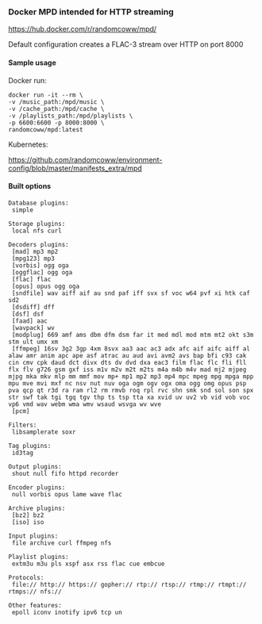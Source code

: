 ### Docker MPD intended for HTTP streaming

https://hub.docker.com/r/randomcoww/mpd/

Default configuration creates a FLAC-3 stream over HTTP on port 8000

#### Sample usage

Docker run:

    docker run -it --rm \
    -v /music_path:/mpd/music \
    -v /cache_path:/mpd/cache \
    -v /playlists_path:/mpd/playlists \
    -p 6600:6600 -p 8000:8000 \
    randomcoww/mpd:latest

Kubernetes:

https://github.com/randomcoww/environment-config/blob/master/manifests_extra/mpd

#### Built options

    Database plugins:
     simple

    Storage plugins:
     local nfs curl

    Decoders plugins:
     [mad] mp3 mp2
     [mpg123] mp3
     [vorbis] ogg oga
     [oggflac] ogg oga
     [flac] flac
     [opus] opus ogg oga
     [sndfile] wav aiff aif au snd paf iff svx sf voc w64 pvf xi htk caf sd2
     [dsdiff] dff
     [dsf] dsf
     [faad] aac
     [wavpack] wv
     [modplug] 669 amf ams dbm dfm dsm far it med mdl mod mtm mt2 okt s3m stm ult umx xm
     [ffmpeg] 16sv 3g2 3gp 4xm 8svx aa3 aac ac3 adx afc aif aifc aiff al alaw amr anim apc ape asf atrac au aud avi avm2 avs bap bfi c93 cak cin cmv cpk daud dct divx dts dv dvd dxa eac3 film flac flc fli fll flx flv g726 gsm gxf iss m1v m2v m2t m2ts m4a m4b m4v mad mj2 mjpeg mjpg mka mkv mlp mm mmf mov mp+ mp1 mp2 mp3 mp4 mpc mpeg mpg mpga mpp mpu mve mvi mxf nc nsv nut nuv oga ogm ogv ogx oma ogg omg opus psp pva qcp qt r3d ra ram rl2 rm rmvb roq rpl rvc shn smk snd sol son spx str swf tak tgi tgq tgv thp ts tsp tta xa xvid uv uv2 vb vid vob voc vp6 vmd wav webm wma wmv wsaud wsvga wv wve
     [pcm]

    Filters:
     libsamplerate soxr

    Tag plugins:
     id3tag

    Output plugins:
     shout null fifo httpd recorder

    Encoder plugins:
     null vorbis opus lame wave flac

    Archive plugins:
     [bz2] bz2
     [iso] iso

    Input plugins:
     file archive curl ffmpeg nfs

    Playlist plugins:
     extm3u m3u pls xspf asx rss flac cue embcue

    Protocols:
     file:// http:// https:// gopher:// rtp:// rtsp:// rtmp:// rtmpt:// rtmps:// nfs://

    Other features:
     epoll iconv inotify ipv6 tcp un
